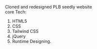 Cloned and redesigned PLB seedly website  
core Tech: 
1. HTML5 
2. CSS 
3. Tailwind CSS 
4. jQuery 
5. Runtime Designing.

